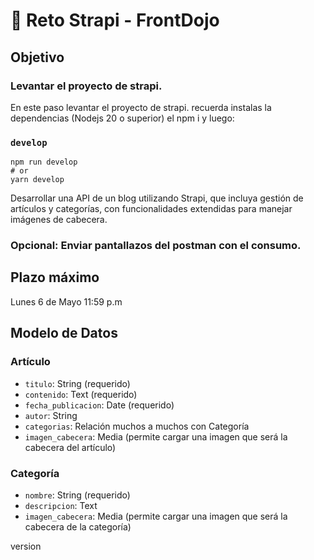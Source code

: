 # 🚀 Reto Strapi - FrontDojo

## Objetivo

### Levantar el proyecto de strapi.

En este paso levantar el proyecto de strapi. recuerda instalas la dependencias (Nodejs 20 o superior) el npm i y luego:

### `develop`

```
npm run develop
# or
yarn develop
```

Desarrollar una API de un blog utilizando Strapi, que incluya gestión de artículos y categorías, con funcionalidades extendidas para manejar imágenes de cabecera.

### Opcional: Enviar pantallazos del postman con el consumo.

## Plazo máximo

Lunes 6 de Mayo 11:59 p.m

## Modelo de Datos

### Artículo

- `titulo`: String (requerido)
- `contenido`: Text (requerido)
- `fecha_publicacion`: Date (requerido)
- `autor`: String
- `categorias`: Relación muchos a muchos con Categoría
- `imagen_cabecera`: Media (permite cargar una imagen que será la cabecera del artículo)

### Categoría

- `nombre`: String (requerido)
- `descripcion`: Text
- `imagen_cabecera`: Media (permite cargar una imagen que será la cabecera de la categoría)

version
